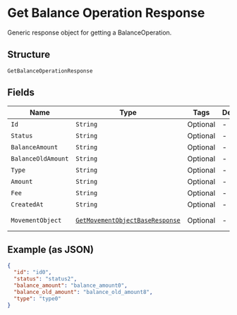 
# Get Balance Operation Response

Generic response object for getting a BalanceOperation.

## Structure

`GetBalanceOperationResponse`

## Fields

| Name | Type | Tags | Description | Getter | Setter |
|  --- | --- | --- | --- | --- | --- |
| `Id` | `String` | Optional | - | String getId() | setId(String id) |
| `Status` | `String` | Optional | - | String getStatus() | setStatus(String status) |
| `BalanceAmount` | `String` | Optional | - | String getBalanceAmount() | setBalanceAmount(String balanceAmount) |
| `BalanceOldAmount` | `String` | Optional | - | String getBalanceOldAmount() | setBalanceOldAmount(String balanceOldAmount) |
| `Type` | `String` | Optional | - | String getType() | setType(String type) |
| `Amount` | `String` | Optional | - | String getAmount() | setAmount(String amount) |
| `Fee` | `String` | Optional | - | String getFee() | setFee(String fee) |
| `CreatedAt` | `String` | Optional | - | String getCreatedAt() | setCreatedAt(String createdAt) |
| `MovementObject` | [`GetMovementObjectBaseResponse`](../../doc/models/get-movement-object-base-response.md) | Optional | - | GetMovementObjectBaseResponse getMovementObject() | setMovementObject(GetMovementObjectBaseResponse movementObject) |

## Example (as JSON)

```json
{
  "id": "id0",
  "status": "status2",
  "balance_amount": "balance_amount0",
  "balance_old_amount": "balance_old_amount8",
  "type": "type0"
}
```


